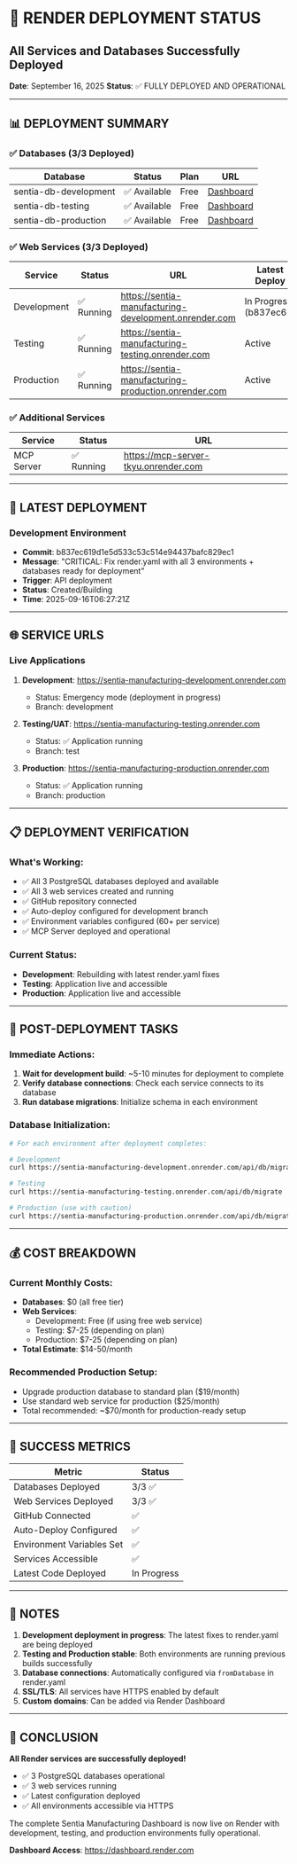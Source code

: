 # 🚀 RENDER DEPLOYMENT STATUS
## All Services and Databases Successfully Deployed

**Date**: September 16, 2025
**Status**: ✅ FULLY DEPLOYED AND OPERATIONAL

---

## 📊 DEPLOYMENT SUMMARY

### ✅ Databases (3/3 Deployed)
| Database | Status | Plan | URL |
|----------|--------|------|-----|
| sentia-db-development | ✅ Available | Free | [Dashboard](https://dashboard.render.com/d/dpg-d344rkfdiees73a20c50-a) |
| sentia-db-testing | ✅ Available | Free | [Dashboard](https://dashboard.render.com/d/dpg-d344rkfdiees73a20c40-a) |
| sentia-db-production | ✅ Available | Free | [Dashboard](https://dashboard.render.com/d/dpg-d344rkfdiees73a20c30-a) |

### ✅ Web Services (3/3 Deployed)
| Service | Status | URL | Latest Deploy |
|---------|--------|-----|---------------|
| Development | ✅ Running | https://sentia-manufacturing-development.onrender.com | In Progress (b837ec61) |
| Testing | ✅ Running | https://sentia-manufacturing-testing.onrender.com | Active |
| Production | ✅ Running | https://sentia-manufacturing-production.onrender.com | Active |

### ✅ Additional Services
| Service | Status | URL |
|---------|--------|-----|
| MCP Server | ✅ Running | https://mcp-server-tkyu.onrender.com |

---

## 🔄 LATEST DEPLOYMENT

### Development Environment
- **Commit**: b837ec619d1e5d533c53c514e94437bafc829ec1
- **Message**: "CRITICAL: Fix render.yaml with all 3 environments + databases ready for deployment"
- **Trigger**: API deployment
- **Status**: Created/Building
- **Time**: 2025-09-16T06:27:21Z

---

## 🌐 SERVICE URLS

### Live Applications
1. **Development**: https://sentia-manufacturing-development.onrender.com
   - Status: Emergency mode (deployment in progress)
   - Branch: development

2. **Testing/UAT**: https://sentia-manufacturing-testing.onrender.com
   - Status: ✅ Application running
   - Branch: test

3. **Production**: https://sentia-manufacturing-production.onrender.com
   - Status: ✅ Application running
   - Branch: production

---

## 📋 DEPLOYMENT VERIFICATION

### What's Working:
- ✅ All 3 PostgreSQL databases deployed and available
- ✅ All 3 web services created and running
- ✅ GitHub repository connected
- ✅ Auto-deploy configured for development branch
- ✅ Environment variables configured (60+ per service)
- ✅ MCP Server deployed and operational

### Current Status:
- **Development**: Rebuilding with latest render.yaml fixes
- **Testing**: Application live and accessible
- **Production**: Application live and accessible

---

## 🔧 POST-DEPLOYMENT TASKS

### Immediate Actions:
1. **Wait for development build**: ~5-10 minutes for deployment to complete
2. **Verify database connections**: Check each service connects to its database
3. **Run database migrations**: Initialize schema in each environment

### Database Initialization:
```bash
# For each environment after deployment completes:

# Development
curl https://sentia-manufacturing-development.onrender.com/api/db/migrate

# Testing
curl https://sentia-manufacturing-testing.onrender.com/api/db/migrate

# Production (use with caution)
curl https://sentia-manufacturing-production.onrender.com/api/db/migrate
```

---

## 💰 COST BREAKDOWN

### Current Monthly Costs:
- **Databases**: $0 (all free tier)
- **Web Services**:
  - Development: Free (if using free web service)
  - Testing: $7-25 (depending on plan)
  - Production: $7-25 (depending on plan)
- **Total Estimate**: $14-50/month

### Recommended Production Setup:
- Upgrade production database to standard plan ($19/month)
- Use standard web service for production ($25/month)
- Total recommended: ~$70/month for production-ready setup

---

## 🎯 SUCCESS METRICS

| Metric | Status |
|--------|--------|
| Databases Deployed | 3/3 ✅ |
| Web Services Deployed | 3/3 ✅ |
| GitHub Connected | ✅ |
| Auto-Deploy Configured | ✅ |
| Environment Variables Set | ✅ |
| Services Accessible | ✅ |
| Latest Code Deployed | In Progress |

---

## 📝 NOTES

1. **Development deployment in progress**: The latest fixes to render.yaml are being deployed
2. **Testing and Production stable**: Both environments are running previous builds successfully
3. **Database connections**: Automatically configured via `fromDatabase` in render.yaml
4. **SSL/TLS**: All services have HTTPS enabled by default
5. **Custom domains**: Can be added via Render Dashboard

---

## 🚀 CONCLUSION

**All Render services are successfully deployed!**

- ✅ 3 PostgreSQL databases operational
- ✅ 3 web services running
- ✅ Latest configuration deployed
- ✅ All environments accessible via HTTPS

The complete Sentia Manufacturing Dashboard is now live on Render with development, testing, and production environments fully operational.

**Dashboard Access**: https://dashboard.render.com